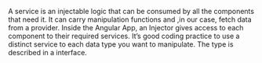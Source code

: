 A service is an injectable logic that can be consumed by all the components that need it. It can carry manipulation functions and ,in our case, fetch data from a provider.
Inside the Angular App, an Injector gives access to each component to their required services. It’s good coding practice to use a distinct service to each data type you want to manipulate. The type is described in a interface.